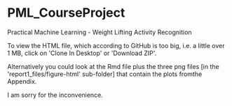 # PML_CourseProject
Practical Machine Learning - Weight Lifting Activity Recognition

To view the HTML file, which according to GitHub is too big, i.e. a little over 1 MB, click on 'Clone In Desktop' or 'Download ZIP'.

Alternatively you could look at the Rmd file plus the three png files [in the 'report1_files/figure-html' sub-folder] that contain the plots fromthe Appendix.

I am sorry for the inconvenience.
